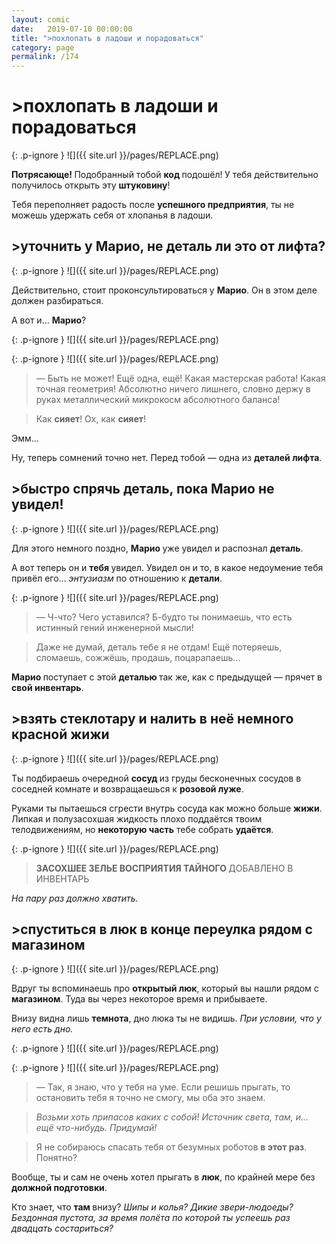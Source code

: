 ```yaml
---
layout: comic
date:   2019-07-10 00:00:00 
title: ">похлопать в ладоши и порадоваться"
category: page
permalink: /174
---
```

# >похлопать в ладоши и порадоваться

{: .p-ignore }
![]({{ site.url }}/pages/REPLACE.png)

<strong>Потрясающе! </strong>Подобранный тобой <strong>код </strong>подошёл!<strong> </strong>У тебя действительно получилось открыть эту <strong>штуковину</strong>!

Тебя переполняет радость после <strong>успешного предприятия</strong>, ты не можешь удержать себя от хлопанья в ладоши.

## >уточнить у Марио, не деталь ли это от лифта?

{: .p-ignore }
![]({{ site.url }}/pages/REPLACE.png)

Действительно, стоит проконсультироваться у <strong>Марио</strong>. Он в этом деле должен разбираться.

А вот и… <strong>Марио</strong>?

{: .p-ignore }
![]({{ site.url }}/pages/REPLACE.png)

{: .p-ignore }
![]({{ site.url }}/pages/REPLACE.png)

<blockquote>— Быть не может! Ещё одна, ещё! Какая мастерская работа! Какая точная геометрия! Абсолютно ничего лишнего, словно держу в руках металлический микрокосм абсолютного баланса!</blockquote>

<blockquote>Как <strong>сияет</strong>! Ох, как <strong>сияет</strong>!</blockquote>

Эмм... 

Ну, теперь сомнений точно нет. Перед тобой — одна из <strong>деталей лифта</strong>.

## >быстро спрячь деталь, пока Марио не увидел!

{: .p-ignore }
![]({{ site.url }}/pages/REPLACE.png)

Для этого немного поздно, <strong>Марио </strong>уже увидел и распознал <strong>деталь</strong>.

А вот теперь он и <strong>тебя </strong>увидел. Увидел он и то, в какое недоумение тебя привёл его… <em>энтузиазм </em>по отношению к <strong>детали</strong>.

{: .p-ignore }
![]({{ site.url }}/pages/REPLACE.png)

<blockquote>— Ч-что? Чего уставился? Б-будто ты понимаешь, что есть истинный гений инженерной мысли!</blockquote>

<blockquote>Даже не думай, деталь тебе я не отдам! Ещё потеряешь, сломаешь, сожжёшь, продашь, поцарапаешь…</blockquote>

<strong>Марио </strong>поступает с этой <strong>деталью </strong>так же, как с предыдущей — прячет в <strong>свой инвентарь</strong>.

## >взять стеклотару и налить в неё немного красной жижи

{: .p-ignore }
![]({{ site.url }}/pages/REPLACE.png)

Ты подбираешь очередной <strong>сосуд </strong>из груды бесконечных сосудов в соседней комнате и возвращаешься к <strong>розовой луже</strong>.

Руками ты пытаешься сгрести внутрь сосуда как можно больше <strong>жижи</strong>. Липкая и полузасохшая жидкость плохо поддаётся твоим телодвижениям, но <strong>некоторую часть</strong> тебе собрать <strong>удаётся</strong>.

{: .p-ignore }
![]({{ site.url }}/pages/REPLACE.png)

<blockquote><strong>ЗАСОХШЕЕ ЗЕЛЬЕ ВОСПРИЯТИЯ ТАЙНОГО </strong>ДОБАВЛЕНО В ИНВЕНТАРЬ</blockquote>

<em>На пару раз должно хватить.</em>

## >спуститься в люк в конце переулка рядом с магазином

{: .p-ignore }
![]({{ site.url }}/pages/REPLACE.png)

Вдруг ты вспоминаешь про <strong>открытый люк</strong>, который вы нашли рядом с <strong>магазином</strong>. Туда вы через некоторое время и прибываете.

Внизу видна лишь <strong>темнота</strong>, дно люка ты не видишь. <em>При условии, что у него есть дно.</em> 

{: .p-ignore }
![]({{ site.url }}/pages/REPLACE.png)

{: .p-ignore }
![]({{ site.url }}/pages/REPLACE.png)

<blockquote>— Так, я знаю, что у тебя на уме. Если решишь прыгать, то остановить тебя я точно не смогу, мы оба это знаем.</blockquote>

<blockquote><em>Возьми хоть припасов каких с собой! Источник света, там, и… ещё что-нибудь. Придумай!</em></blockquote>

<blockquote>Я не собираюсь спасать тебя от безумных роботов <strong>в этот раз</strong>. Понятно?</blockquote>

Вообще, ты и сам не очень хотел прыгать в <strong>люк</strong>, по крайней мере без <strong>должной подготовки</strong>. 

Кто знает, что <strong>там </strong>внизу? <em>Шипы и колья? Дикие звери-людоеды? Бездонная пустота, за время полёта по которой ты успеешь раз двадцать состариться?</em>
